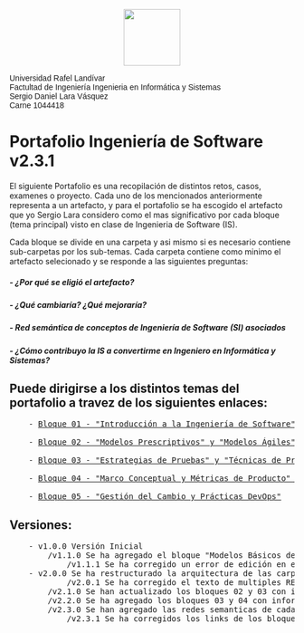 <p align="center">
    <img
    src="https://d25nlln9isiu5y.cloudfront.net/wp-content/uploads/2018/09/url.jpg"
    width="100px"
    />
</p>

<div style="font-family: Arial, Helvetica; font-size: 20px font-weight: bold;">
        Universidad Rafel Landívar </br>
        Factultad de Ingeniería Ingenieria en Informática y Sistemas </br>
        Sergio Daniel Lara Vásquez </br>
        Carne 1044418
</div>

# Portafolio Ingeniería de Software v2.3.1

El siguiente Portafolio es una recopilación de distintos retos, casos, examenes o proyecto. Cada uno de los mencionados anteriormente representa a un artefacto, y para el portafolio se ha escogido el artefacto que yo Sergio Lara considero como el mas significativo por cada bloque (tema principal) visto en clase de Ingenieria de Software (IS).

Cada bloque se divide en una carpeta y asi mismo si es necesario contiene sub-carpetas por los sub-temas. Cada carpeta contiene como minimo el artefacto selecionado y se responde a las siguientes preguntas:

##### - ¿Por qué se eligió el artefacto?
##### - ¿Qué cambiaría? ¿Qué mejoraría?
##### - Red semántica de conceptos de Ingeniería de Software (SI) asociados
##### - ¿Cómo contribuyo la IS a convertirme en Ingeniero en Informática y Sistemas?


## Puede dirigirse a los distintos temas del portafolio a travez de los siguientes enlaces:
<pre>
    - <a href="https://github.com/srgiola/Portafolio_IngSoftware/tree/master/Bloque%2001" 
    target=”_blank”>Bloque 01 - "Introducción a la Ingeniería de Software" y "Modelos Básicos de Desarrollo"</a>
    
    - <a href="https://github.com/srgiola/Portafolio_IngSoftware/tree/master/Bloque%2002" 
    target=”_blank”>Bloque 02 - "Modelos Prescriptivos" y "Modelos Ágiles"</a>
    
    - <a href="https://github.com/srgiola/Portafolio_IngSoftware/tree/master/Bloque%2003" 
    target=”_blank”>Bloque 03 - "Estrategias de Pruebas" y "Técnicas de Pruebas"</a>
    
    - <a href="https://github.com/srgiola/Portafolio_IngSoftware/tree/master/Bloque%2004" 
    target=”_blank”>Bloque 04 - "Marco Conceptual y Métricas de Producto" y "Métricas de Proceso, Medidas e Indicadores"</a>
    
    - <a href="https://github.com/srgiola/Portafolio_IngSoftware/tree/master/Bloque%2005" 
    target=”_blank”>Bloque 05 - "Gestión del Cambio y Prácticas DevOps"</a>
</pre>


## Versiones:
<pre>
    - v1.0.0 Versión Inicial
        /v1.1.0 Se ha agregado el bloque "Modelos Básicos de Desarrollo".
            /v1.1.1 Se ha corregido un error de edición en el README.md
    - v2.0.0 Se ha restructurado la arquitectura de las carpetas y sus temas.
            /v2.0.1 Se ha corregido el texto de multiples README.md para el bloque 1.
        /v2.1.0 Se han actualizado los bloques 02 y 03 con información teorica sobre los temas de cada uno.
        /v2.2.0 Se ha agregado los bloques 03 y 04 con información teorica y README asociados a estos temas.
        /v2.3.0 Se han agregado las redes semanticas de cada bloque
            /v2.3.1 Se ha corregidos los links de los bloques 01, 02, 03, 04 y 05
</pre>

